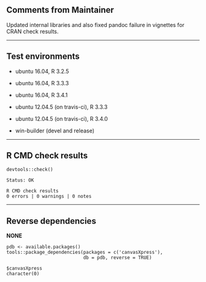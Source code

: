 ## Comments from Maintainer

Updated internal libraries and also fixed pandoc failure in vignettes for CRAN check results.

---  

## Test environments

* ubuntu 16.04, R 3.2.5
* ubuntu 16.04, R 3.3.3
* ubuntu 16.04, R 3.4.1

* ubuntu 12.04.5 (on travis-ci), R 3.3.3
* ubuntu 12.04.5 (on travis-ci), R 3.4.0

* win-builder (devel and release)

---  

## R CMD check results


```
devtools::check()  

Status: OK  
  
R CMD check results  
0 errors | 0 warnings | 0 notes  
```

---  

## Reverse dependencies


**NONE**

```
pdb <- available.packages()
tools::package_dependencies(packages = c('canvasXpress'),
                            db = pdb, reverse = TRUE)
                            
$canvasXpress  
character(0)  
```
